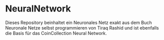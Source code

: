 # NeuralNetwork
Dieses Repository beinhaltet ein Neuronales Netz exakt aus dem Buch Neuronale Netze 
selbst programmieren von Tiraq Rashid und ist ebenfalls die Basis für das CoinCollection Neural Network.
